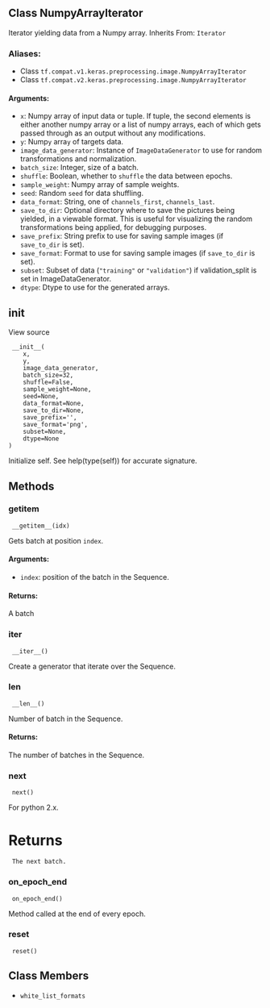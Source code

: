 ## Class NumpyArrayIterator
Iterator yielding data from a Numpy array.
Inherits From: `Iterator`
### Aliases:
- Class `tf.compat.v1.keras.preprocessing.image.NumpyArrayIterator`
- Class `tf.compat.v2.keras.preprocessing.image.NumpyArrayIterator`
#### Arguments:
- `x`: Numpy array of input data or tuple. If tuple, the second elements is either another numpy array or a list of numpy arrays, each of which gets passed through as an output without any modifications.
- `y`: Nump`y` arra`y` of targets data.
- `image_data_generator`: Instance of `ImageDataGenerator` to use for random transformations and normalization.
- `batch_size`: Integer, size of a batch.
- `shuffle`: Boolean, whether to `shuffle` the data between epochs.
- `sample_weight`: Numpy array of sample weights.
- `seed`: Random `seed` for data shuffling.
- `data_format`: String, one of `channels_first`, `channels_last`.
- `save_to_dir`: Optional directory where to save the pictures being yielded, in a viewable format. This is useful for visualizing the random transformations being applied, for debugging purposes.
- `save_prefix`: String prefix to use for saving sample images (if `save_to_dir` is set).
- `save_format`: Format to use for saving sample images (if `save_to_dir` is set).
- `subset`: Subset of data (`"training"` or `"validation"`) if validation_split is set in ImageDataGenerator.
- `dtype`: Dtype to use for the generated arrays.
## __init__
View source

```
 __init__(
    x,
    y,
    image_data_generator,
    batch_size=32,
    shuffle=False,
    sample_weight=None,
    seed=None,
    data_format=None,
    save_to_dir=None,
    save_prefix='',
    save_format='png',
    subset=None,
    dtype=None
)
```
Initialize self. See help(type(self)) for accurate signature.
## Methods
### __getitem__

```
 __getitem__(idx)
```
Gets batch at position `index`.
#### Arguments:
- `index`: position of the batch in the Sequence.
#### Returns:
A batch
### __iter__

```
 __iter__()
```
Create a generator that iterate over the Sequence.
### __len__

```
 __len__()
```
Number of batch in the Sequence.
#### Returns:
The number of batches in the Sequence.
### next

```
 next()
```
For python 2.x.
# Returns

```
 The next batch.
```
### on_epoch_end

```
 on_epoch_end()
```
Method called at the end of every epoch.
### reset

```
 reset()
```
## Class Members
- `white_list_formats`
